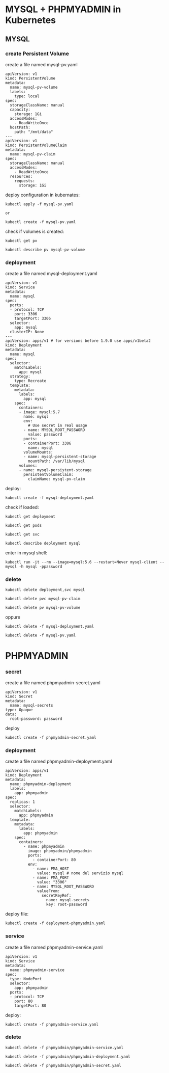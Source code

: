 # MYSQL + PHPMYADMIN in Kubernetes

## MYSQL

### create Persistent Volume
create a file named mysql-pv.yaml
```
apiVersion: v1
kind: PersistentVolume
metadata:
  name: mysql-pv-volume
  labels:
    type: local
spec:
  storageClassName: manual
  capacity:
    storage: 1Gi
  accessModes:
    - ReadWriteOnce
  hostPath:
    path: "/mnt/data"
---
apiVersion: v1
kind: PersistentVolumeClaim
metadata:
  name: mysql-pv-claim
spec:
  storageClassName: manual
  accessModes:
    - ReadWriteOnce
  resources:
    requests:
      storage: 1Gi

```

deploy configuration in kubernates:
```
kubectl apply -f mysql-pv.yaml

or

kubectl create -f mysql-pv.yaml

```

check if volumes is created:
```
kubectl get pv

kubectl describe pv mysql-pv-volume
```
### deployment

create a file named mysql-deployment.yaml
```
apiVersion: v1
kind: Service
metadata:
  name: mysql
spec:
  ports:
  - protocol: TCP
    port: 3306
    targetPort: 3306
  selector:
    app: mysql
  clusterIP: None
---
apiVersion: apps/v1 # for versions before 1.9.0 use apps/v1beta2
kind: Deployment
metadata:
  name: mysql
spec:
  selector:
    matchLabels:
      app: mysql
  strategy:
    type: Recreate
  template:
    metadata:
      labels:
        app: mysql
    spec:
      containers:
      - image: mysql:5.7
        name: mysql
        env:
          # Use secret in real usage
        - name: MYSQL_ROOT_PASSWORD
          value: password
        ports:
        - containerPort: 3306
          name: mysql
        volumeMounts:
        - name: mysql-persistent-storage
          mountPath: /var/lib/mysql
      volumes:
      - name: mysql-persistent-storage
        persistentVolumeClaim:
          claimName: mysql-pv-claim
```
deploy:
```
kubectl create -f mysql-deployment.yaml
```

check if loaded:
```
kubectl get deployment

kubectl get pods

kubectl get svc

kubectl describe deployment mysql
```

enter in mysql shell:
```
kubectl run -it --rm --image=mysql:5.6 --restart=Never mysql-client -- mysql -h mysql -ppassword
```

### delete
```
kubectl delete deployment,svc mysql

kubectl delete pvc mysql-pv-claim

kubectl delete pv mysql-pv-volume
```

oppure

```
kubectl delete -f mysql-deployment.yaml

kubectl delete -f mysql-pv.yaml

```


# PHPMYADMIN

### secret

create a file named phpmyadmin-secret.yaml
```
apiVersion: v1
kind: Secret
metadata:
  name: mysql-secrets
type: Opaque
data:
  root-password: password
```

deploy
```
kubectl create -f phpmyadmin-secret.yaml
```

### deployment

create a file named phpmyadmin-deployment.yaml
```
apiVersion: apps/v1
kind: Deployment
metadata:
  name: phpmyadmin-deployment
  labels:
    app: phpmyadmin
spec:
  replicas: 1
  selector:
    matchLabels:
      app: phpmyadmin
  template:
    metadata:
      labels:
        app: phpmyadmin
    spec:
      containers:
        - name: phpmyadmin
          image: phpmyadmin/phpmyadmin
          ports:
            - containerPort: 80
          env:
            - name: PMA_HOST
              value: mysql # nome del servizio mysql
            - name: PMA_PORT
              value: "3306"
            - name: MYSQL_ROOT_PASSWORD
              valueFrom:
                secretKeyRef:
                  name: mysql-secrets
                  key: root-password
```

deploy file:
```
kubectl create -f deployment-phpmyadmin.yaml
```

### service
create a file named phpmyadmin-service.yaml
```
apiVersion: v1
kind: Service
metadata:
  name: phpmyadmin-service
spec:
  type: NodePort
  selector:
    app: phpmyadmin
  ports:
  - protocol: TCP
    port: 80
    targetPort: 80 
```

deploy:
```
kubectl create -f phpmyadmin-service.yaml 
```

### delete

```
kubectl delete -f phpmyadmin/phpmyadmin-service.yaml

kubectl delete -f phpmyadmin/phpmyadmin-deployment.yaml

kubectl delete -f phpmyadmin/phpmyadmin-secret.yaml
```
